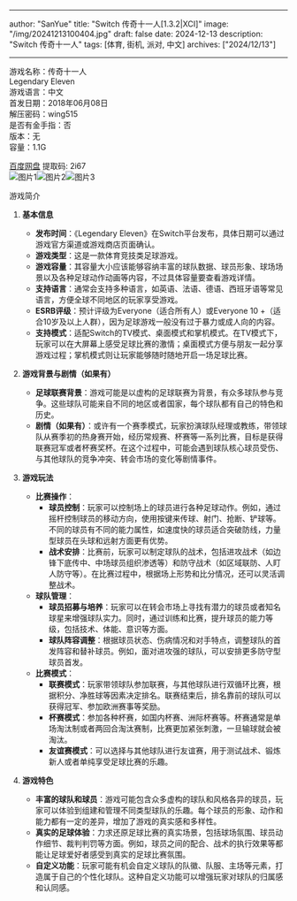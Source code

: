 
---
author: "SanYue"
title: "Switch 传奇十一人[1.3.2|XCI]"
image: "/img/20241213100404.jpg"
draft: false
date: 2024-12-13
description: "Switch 传奇十一人"
tags: [体育, 街机, 派对, 中文]
archives: ["2024/12/13"]

---

游戏名称：传奇十一人   
Legendary Eleven    
游戏语言：中文  
首发日期：2018年06月08日  
解压密码：wing515  
是否有金手指：否  
版本：无   
容量：1.1G

[百度网盘](https://pan.baidu.com/s/14CLi0GON58T5vjks3dKyzQ) 提取码: 2i67  
![图片1](/img/8026b9.jpg)![图片2](/img/d5ff02.jpg)![图片3](/img/86cf7b.jpg)  

游戏简介  
1. **基本信息**
   - **发布时间**：《Legendary Eleven》在Switch平台发布，具体日期可以通过游戏官方渠道或游戏商店页面确认。
   - **游戏类型**：这是一款体育竞技类足球游戏。
   - **游戏容量**：其容量大小应该能够容纳丰富的球队数据、球员形象、球场场景以及各种足球动作动画等内容，不过具体容量要查看游戏详情。
   - **支持语言**：通常会支持多种语言，如英语、法语、德语、西班牙语等常见语言，方便全球不同地区的玩家享受游戏。
   - **ESRB评级**：预计评级为Everyone（适合所有人）或Everyone 10 +（适合10岁及以上人群），因为足球游戏一般没有过于暴力或成人向的内容。
   - **支持模式**：适配Switch的TV模式、桌面模式和掌机模式。在TV模式下，玩家可以在大屏幕上感受足球比赛的激情；桌面模式方便与朋友一起分享游戏过程；掌机模式则让玩家能够随时随地开启一场足球比赛。

2. **游戏背景与剧情（如果有）**
   - **足球联赛背景**：游戏可能是以虚构的足球联赛为背景，有众多球队参与竞争。这些球队可能来自不同的地区或者国家，每个球队都有自己的特色和历史。
   - **剧情（如果有）**：或许有一个赛季模式，玩家扮演球队经理或教练，带领球队从赛季初的热身赛开始，经历常规赛、杯赛等一系列比赛，目标是获得联赛冠军或者杯赛奖杯。在这个过程中，可能会遇到球队核心球员受伤、与其他球队的竞争冲突、转会市场的变化等剧情事件。

3. **游戏玩法**
   - **比赛操作**：
     - **球员控制**：玩家可以控制场上的球员进行各种足球动作。例如，通过摇杆控制球员的移动方向，使用按键来传球、射门、抢断、铲球等。不同的球员有不同的能力属性，如速度快的球员适合突破防线，力量型球员在头球和远射方面更有优势。
     - **战术安排**：比赛前，玩家可以制定球队的战术，包括进攻战术（如边锋下底传中、中场球员组织渗透等）和防守战术（如区域联防、人盯人防守等）。在比赛过程中，根据场上形势和比分情况，还可以灵活调整战术。
   - **球队管理**：
     - **球员招募与培养**：玩家可以在转会市场上寻找有潜力的球员或者知名球星来增强球队实力。同时，通过训练和比赛，提升球员的能力等级，包括技术、体能、意识等方面。
     - **球队阵容调整**：根据球员状态、伤病情况和对手特点，调整球队的首发阵容和替补球员。例如，面对进攻强的球队，可以安排更多防守型球员首发。
   - **比赛模式**：
     - **联赛模式**：玩家带领球队参加联赛，与其他球队进行双循环比赛，根据积分、净胜球等因素决定排名。联赛结束后，排名靠前的球队可以获得冠军、参加欧洲赛事等奖励。
     - **杯赛模式**：参加各种杯赛，如国内杯赛、洲际杯赛等。杯赛通常是单场淘汰制或者两回合淘汰赛制，比赛更加紧张刺激，一旦输球就会被淘汰。
     - **友谊赛模式**：可以选择与其他球队进行友谊赛，用于测试战术、锻炼新人或者单纯享受足球比赛的乐趣。

4. **游戏特色**
   - **丰富的球队和球员**：游戏可能包含众多虚构的球队和风格各异的球员，玩家可以体验到组建和管理不同类型球队的乐趣。每个球员的形象、动作和能力都有一定的差异，增加了游戏的真实感和多样性。
   - **真实的足球体验**：力求还原足球比赛的真实场景，包括球场氛围、球员动作细节、裁判判罚等方面。例如，球员之间的配合、战术的执行效果等都能让足球爱好者感受到真实的足球比赛氛围。
   - **自定义功能**：玩家可能有机会自定义球队的队徽、队服、主场等元素，打造属于自己的个性化球队。这种自定义功能可以增强玩家对球队的归属感和认同感。
